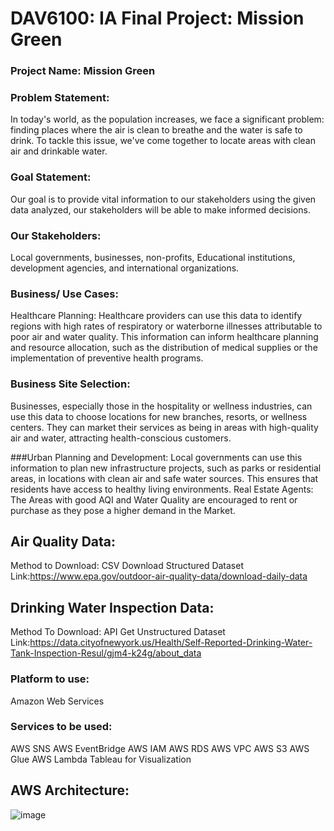 # DAV6100: IA Final Project: Mission Green

### Project Name: Mission Green

### Problem Statement: 
In today's world, as the population increases, we face a significant problem: finding places where the air is clean to breathe and the water is safe to drink. To tackle this issue, we've come together to locate areas with clean air and drinkable water.

### Goal Statement:
Our goal is to provide vital information to our stakeholders using the given data analyzed, our stakeholders will be able to make informed decisions. 

### Our Stakeholders: 
Local governments, businesses, non-profits, Educational institutions, development agencies, and international organizations.

### Business/ Use Cases:
Healthcare Planning: Healthcare providers can use this data to identify regions with high rates of respiratory or waterborne illnesses attributable to poor air and water quality. This information can inform healthcare planning and resource allocation, such as the distribution of medical supplies or the implementation of preventive health programs.

### Business Site Selection: 
Businesses, especially those in the hospitality or wellness industries, can use this data to choose locations for new branches, resorts, or wellness centers. They can market their services as being in areas with high-quality air and water, attracting health-conscious customers.

###Urban Planning and Development: 
Local governments can use this information to plan new infrastructure projects, such as parks or residential areas, in locations with clean air and safe water sources. This ensures that residents have access to healthy living environments.
Real Estate Agents: The Areas with good AQI and Water Quality are encouraged to rent or purchase as they pose a higher demand in the Market.


## Air Quality Data: 
Method to Download: CSV Download
Structured Dataset
Link:https://www.epa.gov/outdoor-air-quality-data/download-daily-data

## Drinking Water Inspection Data: 
Method To Download: API Get
Unstructured Dataset
Link:https://data.cityofnewyork.us/Health/Self-Reported-Drinking-Water-Tank-Inspection-Resul/gjm4-k24g/about_data


### Platform to use:
Amazon Web Services

### Services to be used: 
AWS SNS
AWS EventBridge
AWS IAM
AWS RDS
AWS VPC
AWS S3 
AWS Glue
AWS Lambda 
Tableau for Visualization


## AWS Architecture: 

![image](https://github.com/mimam786/InformationArchitecture/assets/31920308/b90e1ee8-55e5-4ead-a3ec-90272365e762)

